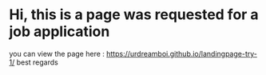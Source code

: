 # Hi, this is a page was requested for a job application

you can view the page here : https://urdreamboi.github.io/landingpage-try-1/
best regards
